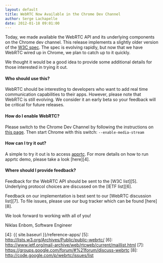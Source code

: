 ```yaml
---
layout: default
title: WebRTC Now Available in the Chrome Dev Channel
author: Serge Lachapelle
date: 2012-01-18 09:01:00
---
```



Today, we made available the WebRTC API and its underlying components on the
Chrome dev channel. This release implements a slightly older version of the
[W3C spec][1]. The spec is evolving rapidly, but now that we have WebRTC wired
up in Chrome, we plan to catch up to it quickly.

We thought it would be a good idea to provide some additional details for
those interested in trying it out.


#### Who should use this?

WebRTC should be interesting to developers who want to add real time
communication capabilities to their apps. However, please note that WebRTC is
still evolving. We consider it an early beta so your feedback will be critical
for future releases.


#### How do I enable WebRTC?

Please switch to the Chrome Dev Channel by following the instructions on
[this page][2]. Then start Chrome with this switch: `--enable-media-stream`


#### How can I try it out?

A simple to try it out is to access [apprtc][3]. For more details on how to
run apprtc demo, please take a look [here][4].


#### Where should I provide feedback?

Feedback for the WebRTC API should be sent to the [W3C list][5]. Underlying
protocol choices are discussed on the [IETF list][6].

Feedback on our implementation is best sent to our
[WebRTC discussion list][7]. To file issues, please use our bug tracker which
can be found [here][8].

We look forward to working with all of you!

Niklas Enbom, Software Engineer


[1]: http://www.w3.org/TR/webrtc/
[2]: http://dev.chromium.org/getting-involved/dev-channel
[3]: https://apprtc.appspot.com/
[4]: {{ site.baseurl }}/reference-apps/
[5]: http://lists.w3.org/Archives/Public/public-webrtc/
[6]: http://www.ietf.org/mail-archive/web/rtcweb/current/maillist.html
[7]: https://groups.google.com/forum/#%21forum/discuss-webrtc
[8]: http://code.google.com/p/webrtc/issues/list
